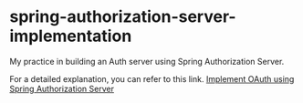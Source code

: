 # spring-authorization-server-implementation

My practice in building an Auth server using Spring Authorization Server.

For a detailed explanation, you can refer to this link.
[Implement OAuth using Spring Authorization Server](https://hertechcorner.com/implement-oauth-using-spring-authorization-server-p2/)

